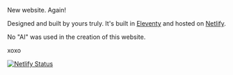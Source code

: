 New website. Again! 

Designed and built by yours truly. It's built in <a href="https://www.11ty.dev/">Eleventy</a> and hosted on <a href="https://www.netlify.com/">Netlify</a>.

No "AI" was used in the creation of this website.

xoxo

[![Netlify Status](https://api.netlify.com/api/v1/badges/e8435cb0-462c-48ff-bb0c-086e5baaa9ca/deploy-status)](https://app.netlify.com/sites/champlin/deploys)
